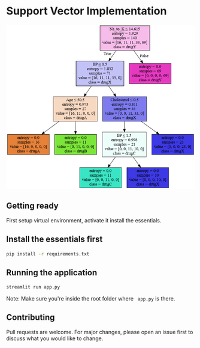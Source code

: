 # Support Vector Implementation

![alt text](https://github.com/Crazz-Zaac/Decision-Tree-Algo/blob/master/drugtree.png)

## Getting ready
First setup virtual environment, activate it install the essentials.


## Install the essentials first
```bash
pip install -r requirements.txt
```

## Running the application
```bash
streamlit run app.py
```
Note: Make sure you're inside the root folder where ``` app.py``` is there.


## Contributing
Pull requests are welcome. For major changes, please open an issue first to discuss what you would like to change.

